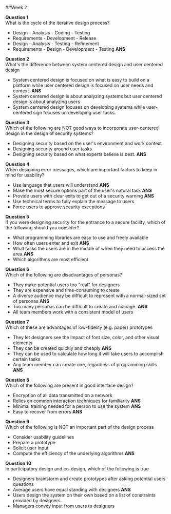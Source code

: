 ##Week 2

**Question 1**  
What is the cycle of the iterative design process?  
- Design - Analysis - Coding - Testing  
- Requirements - Development - Release  
- Design - Analysis - Testing - Refinement  
- Requirements - Design - Development - Testing **ANS**  

**Question 2**  
What's the difference between system centered design and user centered design  
- System centered design is focused on what is easy to build on a platform while user centered design is focused on user  needs and context. **ANS**   
- System centered design is about analyzing systems but user centered design is about analyzing users  
- System centered design focuses on developing systems while user-centered sign focuses on developing user tasks.
  
**Question 3**  
Which of the following are NOT good ways to incorporate user-centered design in the design of security systems?  
- Designing security based on the user's environment and work context  
- Designing security around user tasks  
- Designing security based on what experts believe is best. **ANS**  

**Question 4**  
When designing error messages, which are important factors to keep in mind for usability?  
- Use language that users will understand **ANS**  
- Make the most secure options part of the user's natural task **ANS**  
- Provide users with clear exits to get out of a security warning **ANS**  
- Use technical terms to fully explain the message to users  
- Force users to approve security exceptions  

**Question 5**  
If you were designing security for the entrance to a secure facility, which of the following should you consider?  
- What programming libraries are easy to use and freely available  
- How often users enter and exit **ANS**  
- What tasks the users are in the middle of when they need to access the area.**ANS**  
- Which algorithms are most efficient  

**Question 6**  
Which of the following are disadvantages of personas?  
- They make potential users too "real" for designers  
- They are expensive and time-consuming to create   
- A diverse audience may be difficult to represent with a normal-sized set of personas **ANS**  
- Too many personas can be difficult to create and manage. **ANS**  
- All team members work with a consistent model of users  

**Question 7**  
Which of these are advantages of low-fidelity (e.g. paper) prototypes  
- They let designers see the impact of font size, color, and other visual elements  
- They can be created quickly and cheaply **ANS**  
- They can be used to calculate how long it will take users to accomplish certain tasks  
- Any team member can create one, regardless of programming skills **ANS**  

**Question 8**  
Which of the following are present in good interface design?  
- Encryption of all data transmitted on a network  
- Relies on common interaction techniques for familiarity **ANS**  
- Minimal training needed for a person to use the system **ANS**  
- Easy to recover from errors **ANS**  

**Question 9**  
Which of the following is NOT an important part of the design process  
- Consider usability guidelines  
- Prepare a prototype  
- Solicit user input  
- Compute the efficiency of the underlying algorithms **ANS**  

**Question 10**  
In participatory design and co-design, which of the following is true  
- Designers brainstorm and create prototypes after asking potential users questions  
- Average users have equal standing with designers **ANS**  
- Users design the system on their own based on a list of constraints provided by designers  
- Managers convey input from users to designers  

